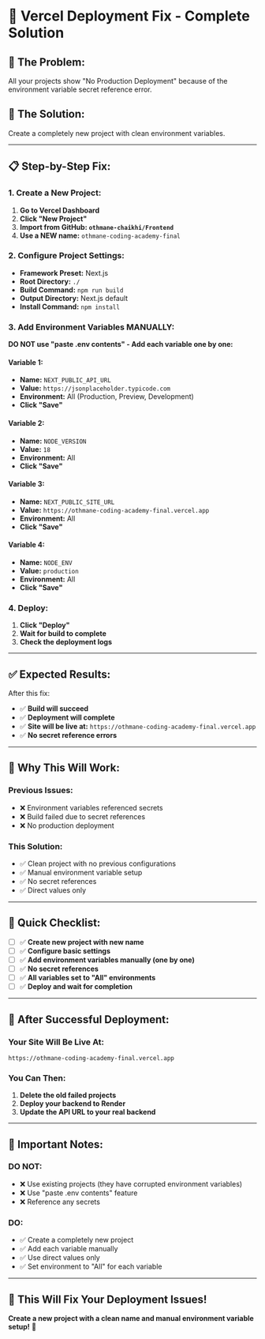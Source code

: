 # 🔧 Vercel Deployment Fix - Complete Solution

## 🚨 **The Problem:**
All your projects show "No Production Deployment" because of the environment variable secret reference error.

## 🔧 **The Solution:**
Create a completely new project with clean environment variables.

---

## 📋 **Step-by-Step Fix:**

### **1. Create a New Project:**
1. **Go to Vercel Dashboard**
2. **Click "New Project"**
3. **Import from GitHub: `othmane-chaikhi/Frontend`**
4. **Use a NEW name:** `othmane-coding-academy-final`

### **2. Configure Project Settings:**
- **Framework Preset:** Next.js
- **Root Directory:** `./`
- **Build Command:** `npm run build`
- **Output Directory:** Next.js default
- **Install Command:** `npm install`

### **3. Add Environment Variables MANUALLY:**
**DO NOT use "paste .env contents" - Add each variable one by one:**

#### **Variable 1:**
- **Name:** `NEXT_PUBLIC_API_URL`
- **Value:** `https://jsonplaceholder.typicode.com`
- **Environment:** All (Production, Preview, Development)
- **Click "Save"**

#### **Variable 2:**
- **Name:** `NODE_VERSION`
- **Value:** `18`
- **Environment:** All
- **Click "Save"**

#### **Variable 3:**
- **Name:** `NEXT_PUBLIC_SITE_URL`
- **Value:** `https://othmane-coding-academy-final.vercel.app`
- **Environment:** All
- **Click "Save"**

#### **Variable 4:**
- **Name:** `NODE_ENV`
- **Value:** `production`
- **Environment:** All
- **Click "Save"**

### **4. Deploy:**
1. **Click "Deploy"**
2. **Wait for build to complete**
3. **Check the deployment logs**

---

## ✅ **Expected Results:**

After this fix:
- ✅ **Build will succeed**
- ✅ **Deployment will complete**
- ✅ **Site will be live at:** `https://othmane-coding-academy-final.vercel.app`
- ✅ **No secret reference errors**

---

## 🔧 **Why This Will Work:**

### **Previous Issues:**
- ❌ Environment variables referenced secrets
- ❌ Build failed due to secret references
- ❌ No production deployment

### **This Solution:**
- ✅ Clean project with no previous configurations
- ✅ Manual environment variable setup
- ✅ No secret references
- ✅ Direct values only

---

## 🚀 **Quick Checklist:**

- [ ] ✅ **Create new project with new name**
- [ ] ✅ **Configure basic settings**
- [ ] ✅ **Add environment variables manually (one by one)**
- [ ] ✅ **No secret references**
- [ ] ✅ **All variables set to "All" environments**
- [ ] ✅ **Deploy and wait for completion**

---

## 🎯 **After Successful Deployment:**

### **Your Site Will Be Live At:**
`https://othmane-coding-academy-final.vercel.app`

### **You Can Then:**
1. **Delete the old failed projects**
2. **Deploy your backend to Render**
3. **Update the API URL to your real backend**

---

## 🔧 **Important Notes:**

### **DO NOT:**
- ❌ Use existing projects (they have corrupted environment variables)
- ❌ Use "paste .env contents" feature
- ❌ Reference any secrets

### **DO:**
- ✅ Create a completely new project
- ✅ Add each variable manually
- ✅ Use direct values only
- ✅ Set environment to "All" for each variable

---

## 🚀 **This Will Fix Your Deployment Issues!**

**Create a new project with a clean name and manual environment variable setup!** 🎉
